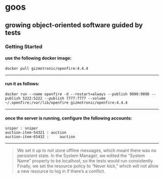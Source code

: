 # goos

## growing object-oriented software guided by tests

### Getting Started

#### use the following docker image:

````
docker pull gizmotronic/openfire:4.4.4

````

___

#### run it as follows:

````
docker run --name openfire -d --restart=always --publish 9090:9090 --publish 5222:5222 --publish 7777:7777 --volume ~/.openfire:/var/lib/openfire gizmotronic/openfire:4.4.4
````

___

#### once the server is running, configure the following accounts:

````
sniper : sniper
auction-item-54321 : auction
auction-item-65432 :     auction
````

___


> We set it up to not store offline messages, which meant there was no persistent state. In the System Manager, we edited the “System Name” property to be localhost, so the tests would run consistently. Finally, we set the resource policy to “Never kick,” which will not allow a new resource to log in if there’s a conflict.

